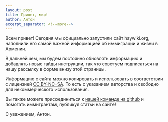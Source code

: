 ```yaml
---
layout: post
title: Привет, мир!
author: Антон
excerpt_separator: <!--more-->
---
```


Всем привет! Сегодня мы официально запустили сайт haywiki.org, наполнили его самой важной информацией об иммиграции
и жизни в Армении.

В дальнейшем, мы будем постоянно обновлять информацию и добавлять новые гайды инструкции, так что советуем подписаться
на нашу рассылку в форме внизу этой страницы.

<!--more-->

Информацию с сайта можно копировать и использовать в соответствии с лицензией
[CC BY-NC-SA](https://creativecommons.org/licenses/by-nc-sa/4.0/deed.ru). То есть с указанием авторства и свободно для
некоммерческого использования.

Вы также можете присоединиться к [нашей команде на github](https://github.com/haywiki) и помогать иммигрантам,
публикуя статьи на сайте!

С уважением,
Антон.